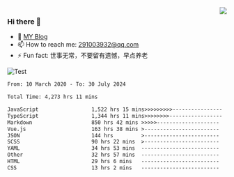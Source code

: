 <img align='right' src='https://github-readme-stats.vercel.app/api?username=niaogege&show_icons=true&theme=radical'/>

### Hi there 👋

- 🌱 [MY Blog](https://bythewayer.com/)
- 📫 How to reach me: 291003932@qq.com
- ⚡ Fun fact:  世事无常，不要留有遗憾，早点养老

![Test](https://github-readme-stats.vercel.app/api/top-langs/?username=niaogege&layout=compact)

<!--START_SECTION:waka-->

```txt
From: 10 March 2020 - To: 30 July 2024

Total Time: 4,273 hrs 11 mins

JavaScript                 1,522 hrs 15 mins>>>>>>>>>----------------   35.62 %
TypeScript                 1,344 hrs 11 mins>>>>>>>>-----------------   31.46 %
Markdown                   850 hrs 42 mins >>>>>--------------------   19.91 %
Vue.js                     163 hrs 38 mins >------------------------   03.83 %
JSON                       144 hrs         >------------------------   03.37 %
SCSS                       90 hrs 22 mins  >------------------------   02.11 %
YAML                       34 hrs 53 mins  -------------------------   00.82 %
Other                      32 hrs 57 mins  -------------------------   00.77 %
HTML                       29 hrs 6 mins   -------------------------   00.68 %
CSS                        13 hrs 2 mins   -------------------------   00.31 %
```

<!--END_SECTION:waka-->

